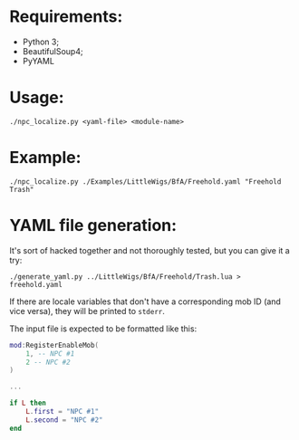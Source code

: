 # Requirements:

* Python 3;
* BeautifulSoup4;
* PyYAML

# Usage:

    ./npc_localize.py <yaml-file> <module-name>


# Example:

    ./npc_localize.py ./Examples/LittleWigs/BfA/Freehold.yaml "Freehold Trash"


# YAML file generation:

It's sort of hacked together and not thoroughly tested, but you can give it a try:

    ./generate_yaml.py ../LittleWigs/BfA/Freehold/Trash.lua > freehold.yaml

If there are locale variables that don't have a corresponding mob ID (and vice versa), they will be printed to `stderr`.

The input file is expected to be formatted like this:

```lua
mod:RegisterEnableMob(
	1, -- NPC #1
	2 -- NPC #2
)

...

if L then
	L.first = "NPC #1"
	L.second = "NPC #2"
end
```
